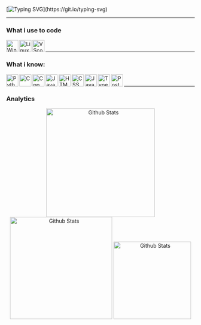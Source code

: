 [![Typing SVG](https://readme-typing-svg.demolab.com?font=Fira+Code&pause=1000&color=F8F8FF&width=435&height=30&lines=Hi+there!+0%2F;Welcome+to+my+profile+page!)](https://git.io/typing-svg)

<hr>

### What i use to code
<img align="left" height="32" src="https://github.com/user-attachments/assets/5c7e45b9-4cd4-4cbe-801a-ceacea41eec6" alt="Windows"/>
<img align="left" height="32" src="https://github.com/user-attachments/assets/fedba522-687f-46a9-8555-c0a6a85ed2e2" alt="Linux"/>
<img align="left" height="32" src="https://github.com/user-attachments/assets/6c029e78-4ec4-4ce8-a218-777bcc03fdbd" alt="VScode"/>
<br>

<hr>

### What i know:
<img align="left" height="32" src="https://github.com/user-attachments/assets/0de4c604-a652-49bb-8703-ef07bbd8d820" alt="Python"/>
<img align="left" height="32" src="https://github.com/user-attachments/assets/a1d42dab-2f13-47fe-b409-8dfd0988c81e" alt="C"/>
<img align="left" height="32" src="https://github.com/user-attachments/assets/1e14f1f4-97d6-40cf-8105-0a69cf6bd464" alt="Cpp"/>
<img align="left" height="32" src="https://github.com/user-attachments/assets/c4c9fcf5-d58a-4785-bc95-980b547ace80" alt="Java"/>
<img align="left" height="32" src="https://github.com/user-attachments/assets/85478fc0-0014-43b0-8254-2d5b89c11d80" alt="HTML5"/>
<img align="left" height="32" src="https://github.com/user-attachments/assets/67f742b7-4da5-410f-b5f0-e4087b528748" alt="CSS"/>
<img align="left" height="32" src="https://github.com/user-attachments/assets/98e0b7ee-cd4c-49de-a834-da6899dbbafa" alt="Javascript"/>
<img align="left" height="32" src="https://github.com/user-attachments/assets/11d37339-6488-4896-aba5-c6279b769b98" alt="Typescript"/>
<img align="left" height="32" src="https://github.com/user-attachments/assets/611fe89a-8203-4852-8b18-385e88329add" alt="PostegreSQL"/>
<br>

<hr>

### Analytics
<p align="center">
	<img width="290" src="https://github-readme-streak-stats.herokuapp.com/?user=Macedo-J247&theme=graywhite&hide_border=false" alt="Github Stats"/>
	<img width="273" src="https://github-readme-stats.vercel.app/api?username=Macedo-J247&theme=graywhite&show_icons=true&hide_border=false&count_private=true" alt="Github Stats"/>
	<img width="207" src="https://github-readme-stats.vercel.app/api/top-langs/?username=Macedo-J247&theme=graywhite&show_icons=true&hide_border=false&layout=compact" alt="Github Stats"/>
</p>

<!-- ## Hi there 👋 -->
<!--
**Macedo-J247/Macedo-J247** is a ✨ _special_ ✨ repository because its `README.md` (this file) appears on your GitHub profile.

Here are some ideas to get you started:

- 🔭 I’m currently working on ...
- 🌱 I’m currently learning ...
- 👯 I’m looking to collaborate on ...
- 🤔 I’m looking for help with ...
- 💬 Ask me about ...
- 📫 How to reach me: ...
- 😄 Pronouns: ...
- ⚡ Fun fact: ...
-->
